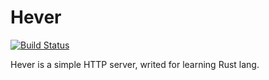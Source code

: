 # Hever

[![Build Status](https://travis-ci.org/myl2821/hever.svg?branch=master)](https://travis-ci.org/myl2821/hever)

Hever is a simple HTTP server, writed for learning Rust lang.

